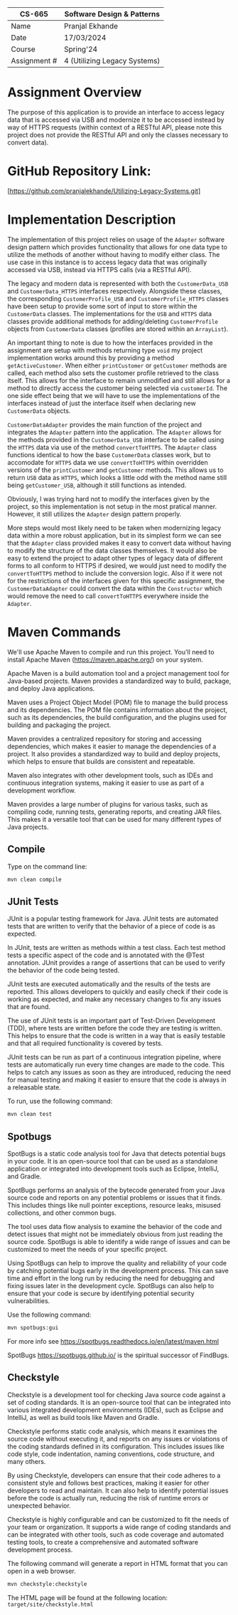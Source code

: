 
| CS-665       | Software Design & Patterns   |
|--------------|------------------------------|
| Name         | Pranjal Ekhande              |
| Date         | 17/03/2024                   |
| Course       | Spring'24                    |
| Assignment # | 4 (Utilizing Legacy Systems) |

# Assignment Overview
The purpose of this application is to provide an interface to access legacy data that is accessed via USB and modernize it to be accessed instead by way of HTTPS requests (within context of a RESTful API, please note this project does not provide the RESTful API and only the classes necessary to convert data).

# GitHub Repository Link:
[https://github.com/pranjalekhande/Utilizing-Legacy-Systems.git]

# Implementation Description
The implementation of this project relies on usage of the `Adapter` software design pattern which provides functionality that allows for one data type to utilize the methods of another without having to modify either class. The use case in this instance is to access legacy data that was originally accessed via USB, instead via HTTPS calls (via a RESTful API).

The legacy and modern data is represented with both the `CustomerData_USB` and `CustomerData_HTTPS` interfaces respectively. Alongside these classes, the corresponding `CustomerProfile_USB` and `CustomerProfile_HTTPS` classes have been setup to provide some sort of input to store within the `CustomerData` classes. The implementations for the `USB` and `HTTPS` data classes provide additional methods for adding/deleting `CustomerProfile` objects from `CustomerData` classes (profiles are stored within an `ArrayList`).

An important thing to note is due to how the interfaces provided in the assignment are setup with methods returning type `void` my project implementation works around this by providing a method `getActiveCustomer`. When either `printCustomer` or `getCustomer` methods are called, each method also sets the customer profile retrieved to the class itself. This allows for the interface to remain unmodified and still allows for a method to directly access the customer being selected via `customerId`. The one side effect being that we will have to use the implementations of the interfaces instead of just the interface itself when declaring new `CustomerData` objects.

`CustomerDataAdapter` provides the main function of the project and integrates the `Adapter` pattern into the application. The `Adapter` allows for the methods provided in the `CustomerData_USB` interface to be called using the `HTTPS` data via use of the method `convertToHTTPS`. The `Adapter` class functions identical to how the base `CustomerData` classes work, but to accomodate for `HTTPS` data we use `convertToHTTPS` within overridden versions of the `printCustomer` and `getCustomer` methods. This allows us to return `USB` data as `HTTPS`, which looks a little odd with the method name still being `getCustomer_USB`, although it still functions as intended.

Obviously, I was trying hard not to modify the interfaces given by the project, so this implementation is not setup in the most pratical manner. However, it still utilizes the `Adapter` design pattern properly.

More steps would most likely need to be taken when modernizing legacy data within a more robust application, but in its simplest form we can see that the `Adapter` class provided makes it easy to convert data without having to modify the structure of the data classes themselves. It would also be easy to extend the project to adapt other types of legacy data of different forms to all conform to HTTPS if desired, we would just need to modify the `convertToHTTPS` method to include the conversion logic. Also if it were not for the restrictions of the interfaces given for this specific assignment, the `CustomerDataAdapter` could convert the data within the `Constructor` which would remove the need to call `convertToHTTPS` everywhere inside the `Adapter`.

# Maven Commands

We'll use Apache Maven to compile and run this project. You'll need to install Apache Maven (https://maven.apache.org/) on your system.

Apache Maven is a build automation tool and a project management tool for Java-based projects. Maven provides a standardized way to build, package, and deploy Java applications.

Maven uses a Project Object Model (POM) file to manage the build process and its dependencies. The POM file contains information about the project, such as its dependencies, the build configuration, and the plugins used for building and packaging the project.

Maven provides a centralized repository for storing and accessing dependencies, which makes it easier to manage the dependencies of a project. It also provides a standardized way to build and deploy projects, which helps to ensure that builds are consistent and repeatable.

Maven also integrates with other development tools, such as IDEs and continuous integration systems, making it easier to use as part of a development workflow.

Maven provides a large number of plugins for various tasks, such as compiling code, running tests, generating reports, and creating JAR files. This makes it a versatile tool that can be used for many different types of Java projects.

## Compile
Type on the command line:

```bash
mvn clean compile
```

## JUnit Tests
JUnit is a popular testing framework for Java. JUnit tests are automated tests that are written to verify that the behavior of a piece of code is as expected.

In JUnit, tests are written as methods within a test class. Each test method tests a specific aspect of the code and is annotated with the @Test annotation. JUnit provides a range of assertions that can be used to verify the behavior of the code being tested.

JUnit tests are executed automatically and the results of the tests are reported. This allows developers to quickly and easily check if their code is working as expected, and make any necessary changes to fix any issues that are found.

The use of JUnit tests is an important part of Test-Driven Development (TDD), where tests are written before the code they are testing is written. This helps to ensure that the code is written in a way that is easily testable and that all required functionality is covered by tests.

JUnit tests can be run as part of a continuous integration pipeline, where tests are automatically run every time changes are made to the code. This helps to catch any issues as soon as they are introduced, reducing the need for manual testing and making it easier to ensure that the code is always in a releasable state.

To run, use the following command:
```bash
mvn clean test
```

## Spotbugs

SpotBugs is a static code analysis tool for Java that detects potential bugs in your code. It is an open-source tool that can be used as a standalone application or integrated into development tools such as Eclipse, IntelliJ, and Gradle.

SpotBugs performs an analysis of the bytecode generated from your Java source code and reports on any potential problems or issues that it finds. This includes things like null pointer exceptions, resource leaks, misused collections, and other common bugs.

The tool uses data flow analysis to examine the behavior of the code and detect issues that might not be immediately obvious from just reading the source code. SpotBugs is able to identify a wide range of issues and can be customized to meet the needs of your specific project.

Using SpotBugs can help to improve the quality and reliability of your code by catching potential bugs early in the development process. This can save time and effort in the long run by reducing the need for debugging and fixing issues later in the development cycle. SpotBugs can also help to ensure that your code is secure by identifying potential security vulnerabilities.

Use the following command:

```bash
mvn spotbugs:gui 
```

For more info see
https://spotbugs.readthedocs.io/en/latest/maven.html

SpotBugs https://spotbugs.github.io/ is the spiritual successor of FindBugs.

## Checkstyle

Checkstyle is a development tool for checking Java source code against a set of coding standards. It is an open-source tool that can be integrated into various integrated development environments (IDEs), such as Eclipse and IntelliJ, as well as build tools like Maven and Gradle.

Checkstyle performs static code analysis, which means it examines the source code without executing it, and reports on any issues or violations of the coding standards defined in its configuration. This includes issues like code style, code indentation, naming conventions, code structure, and many others.

By using Checkstyle, developers can ensure that their code adheres to a consistent style and follows best practices, making it easier for other developers to read and maintain. It can also help to identify potential issues before the code is actually run, reducing the risk of runtime errors or unexpected behavior.

Checkstyle is highly configurable and can be customized to fit the needs of your team or organization. It supports a wide range of coding standards and can be integrated with other tools, such as code coverage and automated testing tools, to create a comprehensive and automated software development process.

The following command will generate a report in HTML format that you can open in a web browser.

```bash
mvn checkstyle:checkstyle
```

The HTML page will be found at the following location:
`target/site/checkstyle.html`




